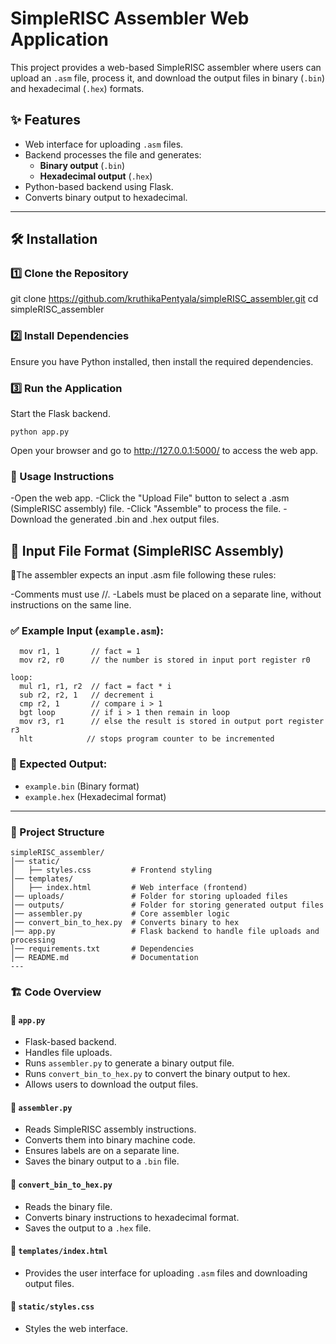 # SimpleRISC Assembler Web Application

This project provides a web-based SimpleRISC assembler where users can upload an `.asm` file, process it, and download the output files in binary (`.bin`) and hexadecimal (`.hex`) formats.

## ✨ Features
- Web interface for uploading `.asm` files.
- Backend processes the file and generates:
  - **Binary output** (`.bin`)
  - **Hexadecimal output** (`.hex`)
- Python-based backend using Flask.
- Converts binary output to hexadecimal.

---

## 🛠 Installation

### 1️⃣ Clone the Repository

git clone https://github.com/kruthikaPentyala/simpleRISC_assembler.git
cd simpleRISC_assembler

### 2️⃣ Install Dependencies
Ensure you have Python installed, then install the required dependencies.

### 3️⃣ Run the Application
Start the Flask backend.
```
python app.py
```
Open your browser and go to http://127.0.0.1:5000/ to access the web app.

### 🚀 Usage Instructions
-Open the web app.
-Click the "Upload File" button to select a .asm (SimpleRISC assembly) file.
-Click "Assemble" to process the file.
-Download the generated .bin and .hex output files.

## 📄 Input File Format (SimpleRISC Assembly)
🔹The assembler expects an input .asm file following these rules:

-Comments must use //.
-Labels must be placed on a separate line, without instructions on the same line.
### ✅ Example Input (`example.asm`):

```assembly
  mov r1, 1       // fact = 1
  mov r2, r0      // the number is stored in input port register r0

loop: 
  mul r1, r1, r2  // fact = fact * i
  sub r2, r2, 1   // decrement i
  cmp r2, 1       // compare i > 1
  bgt loop        // if i > 1 then remain in loop
  mov r3, r1      // else the result is stored in output port register r3
  hlt            // stops program counter to be incremented
```

### 🎯 Expected Output:
- `example.bin` (Binary format)
- `example.hex` (Hexadecimal format)

---
### 📂 Project Structure
```
simpleRISC_assembler/
│── static/
│   ├── styles.css         # Frontend styling
│── templates/
│   ├── index.html         # Web interface (frontend)
│── uploads/               # Folder for storing uploaded files
│── outputs/               # Folder for storing generated output files
│── assembler.py           # Core assembler logic
│── convert_bin_to_hex.py  # Converts binary to hex
│── app.py                 # Flask backend to handle file uploads and processing
│── requirements.txt       # Dependencies
│── README.md              # Documentation
---
```
### 🏗 **Code Overview**
#### 🔹 `app.py`
- Flask-based backend.
- Handles file uploads.
- Runs `assembler.py` to generate a binary output file.
- Runs `convert_bin_to_hex.py` to convert the binary output to hex.
- Allows users to download the output files.

#### 🔹 `assembler.py`
- Reads SimpleRISC assembly instructions.
- Converts them into binary machine code.
- Ensures labels are on a separate line.
- Saves the binary output to a `.bin` file.

#### 🔹 `convert_bin_to_hex.py`
- Reads the binary file.
- Converts binary instructions to hexadecimal format.
- Saves the output to a `.hex` file.

#### 🔹 `templates/index.html`
- Provides the user interface for uploading `.asm` files and downloading output files.

#### 🔹 `static/styles.css`
- Styles the web interface.
